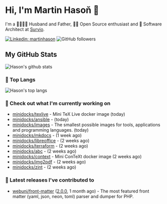 # Hi, I'm Martin Hasoň 👋

I'm a 👨‍👩‍👧‍👦 Husband and Father, 🧑‍💻 Open Source enthusiast and 📐 Software Architect at [Survio](https://www.survio.com).

[![Linkedin: martinhason](https://img.shields.io/badge/-Martin%20Hasoň-blue?style=flat-square&logo=Linkedin&logoColor=white&link=https://www.linkedin.com/in/martinhason/)](https://www.linkedin.com/in/martinhason/)
![GitHub followers](https://img.shields.io/github/followers/hason?label=Follow&style=social)


## My GitHub Stats
![Hason's github stats](https://github-readme-stats.vercel.app/api?username=hason&show_icons=true&include_all_commits=true&theme=dracula&hide_border=true&hide_title=true)

### 💾 Top Langs
![Hason's top langs](https://github-readme-stats.vercel.app/api/top-langs/?username=hason&layout=compact&theme=dracula&hide_border=true&hide_title=true)

### 👷 Check out what I'm currently working on

- [minidocks/texlive](https://github.com/minidocks/texlive) - Mini TeX Live docker image (today)
- [minidocks/ansible](https://github.com/minidocks/ansible) -  (today)
- [minidocks/images](https://github.com/minidocks/images) - The smallest possible images for tools, applications and programming languages. (today)
- [minidocks/mkdocs](https://github.com/minidocks/mkdocs) -  (1 week ago)
- [minidocks/libreoffice](https://github.com/minidocks/libreoffice) -  (2 weeks ago)
- [minidocks/terraform](https://github.com/minidocks/terraform) -  (2 weeks ago)
- [minidocks/abc](https://github.com/minidocks/abc) -  (2 weeks ago)
- [minidocks/context](https://github.com/minidocks/context) - Mini ConTeXt docker image (2 weeks ago)
- [minidocks/img2pdf](https://github.com/minidocks/img2pdf) -  (2 weeks ago)
- [minidocks/zint](https://github.com/minidocks/zint) -  (2 weeks ago)

### 🔭 Latest releases I've contributed to

- [webuni/front-matter](https://github.com/webuni/front-matter) ([2.0.0](https://github.com/webuni/front-matter/releases/tag/2.0.0), 1 month ago) - The most featured front matter (yaml, json, neon, toml) parser and dumper for PHP.
